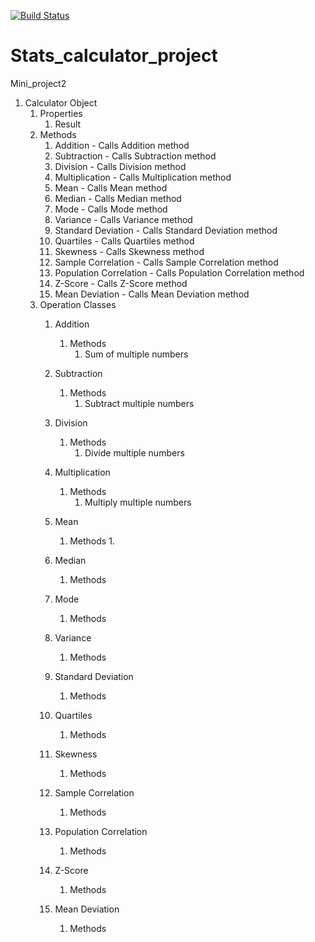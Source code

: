 [![Build Status](https://travis-ci.com/jamiec83/Stats-Calculator.svg?branch=master)](https://travis-ci.com/jamiec83/Stats-Calculator)

# Stats_calculator_project
Mini_project2

1. Calculator Object
    1. Properties
        1. Result
    2. Methods
        1. Addition - Calls Addition method
        2. Subtraction - Calls Subtraction method
        3. Division - Calls Division method
        4. Multiplication - Calls Multiplication method
        5. Mean - Calls Mean method
        6. Median - Calls Median method
        7. Mode - Calls Mode method
        8. Variance - Calls Variance method
        9. Standard Deviation - Calls Standard Deviation method
        10. Quartiles - Calls Quartiles method
        11. Skewness - Calls Skewness method
        12. Sample Correlation - Calls Sample Correlation method
        13. Population Correlation - Calls Population Correlation method
        14. Z-Score - Calls Z-Score method
        15. Mean Deviation - Calls Mean Deviation method  
    3. Operation Classes
       1. Addition
            1. Methods
                1. Sum of multiple numbers
       2. Subtraction
            1. Methods
                1. Subtract multiple numbers
       3. Division
            1. Methods
                1. Divide multiple numbers
       4. Multiplication
            1. Methods
                1. Multiply multiple numbers
       5. Mean
            1. Methods
                1. 
       6. Median
            1. Methods
               
       7. Mode 
            1. Methods
               
       8. Variance
            1. Methods

       9. Standard Deviation
            1. Methods
       10. Quartiles
            1. Methods
       11. Skewness
            1. Methods
       12. Sample Correlation
            1. Methods
       13. Population Correlation
            1. Methods
       14. Z-Score  
            1. Methods
       15. Mean Deviation 
            1. Methods
